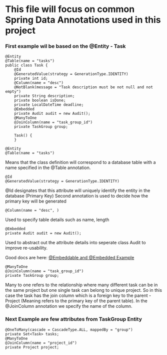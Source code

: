 # This file will focus on common Spring Data Annotations used in this project 
### First example wil be based on the @Entity - Task
```
@Entity
@Table(name = "tasks")
public class Task {
    @Id
    @GeneratedValue(strategy = GenerationType.IDENTITY)
    private int id;
    @Column(name = "desc")
    @NotBlank(message = "Task description must be not null and not empty")
    private String description;
    private boolean isDone;
    private LocalDateTime deadline;
    @Embedded
    private Audit audit = new Audit();
    @ManyToOne
    @JoinColumn(name = "task_group_id")
    private TaskGroup group;
    
    Task() {
    }
```
```
@Entity
@Table(name = "tasks")
```
Means that the class definition will correspond to a database table with a name specified in the @Table annotation.
```
@Id
@GeneratedValue(strategy = GenerationType.IDENTITY)
```
@Id designates that this attribute will uniquely identify the entity in the database (Primary Key)
Second annotation is used to decide how the primary key will be generated
```
@Column(name = "desc", )
```
Used to specify table details such as name, length
```
@Embedded
private Audit audit = new Audit();
```
Used to abstract out the attribute details into seperate class Audit to improve re-usability. 

Good docs are here: [@Embeddable and @Embedded Example](https://www.callicoder.com/hibernate-spring-boot-jpa-embeddable-demo/)
```
@ManyToOne
@JoinColumn(name = "task_group_id")
private TaskGroup group;
```
Many to one refers to the relationship where many different task can be in the same project but one single task can belong to unique project. So in this case the task 
has the join column which is a foreign key to the parent - Project (Meaning refers to the primary key of the parent table). In the @JoinColumn annotation we specify the name of the column.
### Next Example are few attributes from TaskGroup Entity
```
@OneToMany(cascade = CascadeType.ALL, mappedBy = "group")
private Set<Task> tasks;
@ManyToOne
@JoinColumn(name = "project_id")
private Project project;
```
